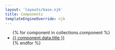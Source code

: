 ```yaml
---
layout: 'layouts/base.njk'
title: Components
templateEngineOverride: njk
---
```


<ul>
{% for component in collections.component %}
	<li>
		<a href="{{ component.url }}">
			{{ component.data.title }}
		</a>
	</li>
{% endfor %}
</ul>